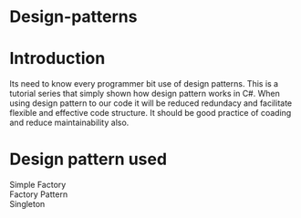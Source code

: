 # Design-patterns

# Introduction
Its need to know every programmer bit use of design patterns. This is a tutorial series that simply shown how design pattern works in C#. When using design pattern to our code it will be reduced redundacy and facilitate flexible and effective code structure. It should be good practice of coading and reduce maintainability also.

# Design pattern used
 Simple Factory</br>
 Factory Pattern</br>
 Singleton</br>
